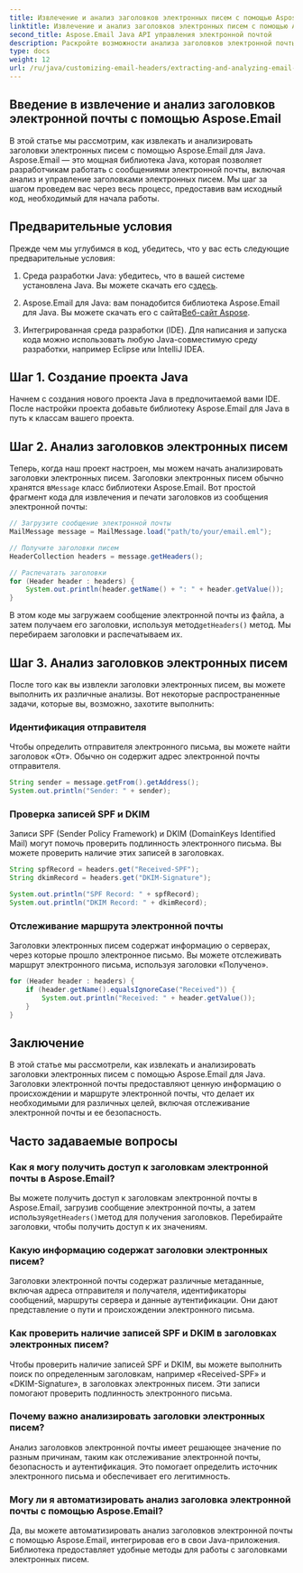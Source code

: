 ```yaml
---
title: Извлечение и анализ заголовков электронных писем с помощью Aspose.Email
linktitle: Извлечение и анализ заголовков электронных писем с помощью Aspose.Email
second_title: Aspose.Email Java API управления электронной почтой
description: Раскройте возможности анализа заголовков электронной почты с помощью Aspose.Email для Java. Узнайте, как извлекать и анализировать заголовки электронной почты для улучшения отслеживания электронной почты и обеспечения безопасности.
type: docs
weight: 12
url: /ru/java/customizing-email-headers/extracting-and-analyzing-email-headers/
---
```


## Введение в извлечение и анализ заголовков электронной почты с помощью Aspose.Email

В этой статье мы рассмотрим, как извлекать и анализировать заголовки электронных писем с помощью Aspose.Email для Java. Aspose.Email — это мощная библиотека Java, которая позволяет разработчикам работать с сообщениями электронной почты, включая анализ и управление заголовками электронных писем. Мы шаг за шагом проведем вас через весь процесс, предоставив вам исходный код, необходимый для начала работы.

## Предварительные условия

Прежде чем мы углубимся в код, убедитесь, что у вас есть следующие предварительные условия:

1.  Среда разработки Java: убедитесь, что в вашей системе установлена Java. Вы можете скачать его с[здесь](https://www.oracle.com/java/technologies/javase-downloads.html).

2.  Aspose.Email для Java: вам понадобится библиотека Aspose.Email для Java. Вы можете скачать его с сайта[Веб-сайт Aspose](https://releases.aspose.com/email/java/).

3. Интегрированная среда разработки (IDE). Для написания и запуска кода можно использовать любую Java-совместимую среду разработки, например Eclipse или IntelliJ IDEA.

## Шаг 1. Создание проекта Java

Начнем с создания нового проекта Java в предпочитаемой вами IDE. После настройки проекта добавьте библиотеку Aspose.Email для Java в путь к классам вашего проекта.

## Шаг 2. Анализ заголовков электронных писем

 Теперь, когда наш проект настроен, мы можем начать анализировать заголовки электронных писем. Заголовки электронных писем обычно хранятся в`Message` класс библиотеки Aspose.Email. Вот простой фрагмент кода для извлечения и печати заголовков из сообщения электронной почты:

```java
// Загрузите сообщение электронной почты
MailMessage message = MailMessage.load("path/to/your/email.eml");

// Получите заголовки писем
HeaderCollection headers = message.getHeaders();

// Распечатать заголовки
for (Header header : headers) {
    System.out.println(header.getName() + ": " + header.getValue());
}
```

 В этом коде мы загружаем сообщение электронной почты из файла, а затем получаем его заголовки, используя метод`getHeaders()` метод. Мы перебираем заголовки и распечатываем их.

## Шаг 3. Анализ заголовков электронных писем

После того как вы извлекли заголовки электронных писем, вы можете выполнить их различные анализы. Вот некоторые распространенные задачи, которые вы, возможно, захотите выполнить:

### Идентификация отправителя

Чтобы определить отправителя электронного письма, вы можете найти заголовок «От». Обычно он содержит адрес электронной почты отправителя.

```java
String sender = message.getFrom().getAddress();
System.out.println("Sender: " + sender);
```

### Проверка записей SPF и DKIM

Записи SPF (Sender Policy Framework) и DKIM (DomainKeys Identified Mail) могут помочь проверить подлинность электронного письма. Вы можете проверить наличие этих записей в заголовках.

```java
String spfRecord = headers.get("Received-SPF");
String dkimRecord = headers.get("DKIM-Signature");

System.out.println("SPF Record: " + spfRecord);
System.out.println("DKIM Record: " + dkimRecord);
```

### Отслеживание маршрута электронной почты

Заголовки электронных писем содержат информацию о серверах, через которые прошло электронное письмо. Вы можете отслеживать маршрут электронного письма, используя заголовки «Получено».

```java
for (Header header : headers) {
    if (header.getName().equalsIgnoreCase("Received")) {
        System.out.println("Received: " + header.getValue());
    }
}
```

## Заключение

В этой статье мы рассмотрели, как извлекать и анализировать заголовки электронных писем с помощью Aspose.Email для Java. Заголовки электронной почты предоставляют ценную информацию о происхождении и маршруте электронной почты, что делает их необходимыми для различных целей, включая отслеживание электронной почты и ее безопасность.

## Часто задаваемые вопросы

### Как я могу получить доступ к заголовкам электронной почты в Aspose.Email?

 Вы можете получить доступ к заголовкам электронной почты в Aspose.Email, загрузив сообщение электронной почты, а затем используя`getHeaders()`метод для получения заголовков. Перебирайте заголовки, чтобы получить доступ к их значениям.

### Какую информацию содержат заголовки электронных писем?

Заголовки электронной почты содержат различные метаданные, включая адреса отправителя и получателя, идентификаторы сообщений, маршруты сервера и данные аутентификации. Они дают представление о пути и происхождении электронного письма.

### Как проверить наличие записей SPF и DKIM в заголовках электронных писем?

Чтобы проверить наличие записей SPF и DKIM, вы можете выполнить поиск по определенным заголовкам, например «Received-SPF» и «DKIM-Signature», в заголовках электронных писем. Эти записи помогают проверить подлинность электронного письма.

### Почему важно анализировать заголовки электронных писем?

Анализ заголовков электронной почты имеет решающее значение по разным причинам, таким как отслеживание электронной почты, безопасность и аутентификация. Это помогает определить источник электронного письма и обеспечивает его легитимность.

### Могу ли я автоматизировать анализ заголовка электронной почты с помощью Aspose.Email?

Да, вы можете автоматизировать анализ заголовков электронной почты с помощью Aspose.Email, интегрировав его в свои Java-приложения. Библиотека предоставляет удобные методы для работы с заголовками электронных писем.
